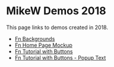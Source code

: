 # MikeW Demos 2018

This page links to demos created in 2018.

* [Fn Backgrounds](fn-backgrounds/README.md)
* [Fn Home Page Mockup](fn-home01/index.html)
* [Fn Tutorial with Buttons](fn-tut-ui01/Tutorials.html)
* [Fn Tutorial with Buttons - Popup Text](fn-tut-ui01-alt/Tutorials.html)
